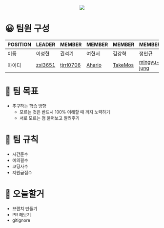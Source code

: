 <div align=center>
	<img src="https://capsule-render.vercel.app/api?type=slice&color=auto&height=300&section=header&text=Team11%20🔥코친놈들🔥&desc=2023%20LIKELION%20APP-iOS3rd&animation=twinkling&fontSize=80&descSize=30&FontAlign=40&descAlignY=70" />
</div>


# 😀 팀원 구성

|POSITION|LEADER|MEMBER|MEMBER|MEMBER|MEMBER|
|---|------|---|---|---|---|
|이름|이성현|권석기|여현서|김강혁|정민규|
|아이디|[zxl3651](https://github.com/zxl3651)|[tjrrl0706](https://github.com/tjrrl0706)|[Ahario](https://github.com/Ahario)|[TakeMos](https://github.com/TakeMos)|[mingyu-jung](https://github.com/mingyu-Jung)|


# 👊 팀 목표
* 추구하는 학습 방향
  * 모르는 것은 반드시 100% 이해할 때 까지 노력하기
  * 서로 모르는 점 물어보고 알려주기
 
# 🙏 팀 규칙
* 시간준수
* 예의필수
* 코딩사수
* 지원금접수

# 💪 오늘할거
- 브랜치 만들기
- PR 해보기
- gitignore 
